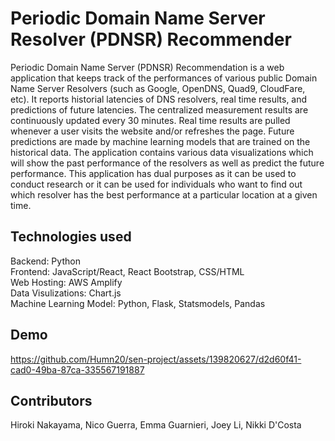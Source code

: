 # Periodic Domain Name Server Resolver (PDNSR) Recommender
Periodic Domain Name Server (PDNSR) Recommendation is a web application that keeps track of the performances of various public Domain Name Server Resolvers (such as Google, OpenDNS, Quad9, CloudFare, etc). It reports historial latencies of DNS resolvers, real time results, and predictions of future latencies. The centralized measurement results are continuously updated every 30 minutes. Real time results are pulled whenever a user visits the website and/or refreshes the page. Future predictions are made by machine learning models that are trained on the historical data. The application contains various data visualizations which will show the past performance of the resolvers as well as predict the future performance. This application has dual purposes as it can be used to conduct research or it can be used for individuals who want to find out which resolver has the best performance at a particular location at a given time. 

## Technologies used
Backend: Python <br>
Frontend: JavaScript/React, React Bootstrap, CSS/HTML <br>
Web Hosting: AWS Amplify <br>
Data Visulizations: Chart.js <br>
Machine Learning Model: Python, Flask, Statsmodels, Pandas <br>

## Demo
https://github.com/Humn20/sen-project/assets/139820627/d2d60f41-cad0-49ba-87ca-335567191887


## Contributors 
Hiroki Nakayama, Nico Guerra, Emma Guarnieri, Joey Li, Nikki D'Costa

